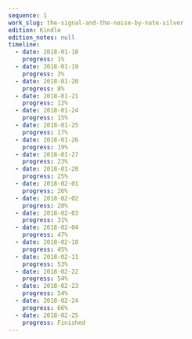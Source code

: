 ```yaml
---
sequence: 1
work_slug: the-signal-and-the-noise-by-nate-silver
edition: Kindle
edition_notes: null
timeline:
  - date: 2018-01-18
    progress: 1%
  - date: 2018-01-19
    progress: 3%
  - date: 2018-01-20
    progress: 8%
  - date: 2018-01-21
    progress: 12%
  - date: 2018-01-24
    progress: 15%
  - date: 2018-01-25
    progress: 17%
  - date: 2018-01-26
    progress: 19%
  - date: 2018-01-27
    progress: 23%
  - date: 2018-01-28
    progress: 25%
  - date: 2018-02-01
    progress: 26%
  - date: 2018-02-02
    progress: 28%
  - date: 2018-02-03
    progress: 31%
  - date: 2018-02-04
    progress: 47%
  - date: 2018-02-10
    progress: 45%
  - date: 2018-02-11
    progress: 53%
  - date: 2018-02-22
    progress: 54%
  - date: 2018-02-23
    progress: 54%
  - date: 2018-02-24
    progress: 66%
  - date: 2018-02-25
    progress: Finished
---
```


